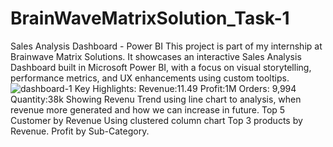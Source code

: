 # BrainWaveMatrixSolution_Task-1
Sales Analysis Dashboard - Power BI  This project is part of my internship at Brainwave Matrix Solutions. It showcases an interactive Sales Analysis Dashboard built in Microsoft Power BI, with a focus on visual storytelling, performance metrics, and UX enhancements using custom tooltips.
![dashboard-1](https://github.com/user-attachments/assets/c542efef-335a-4c47-a7b1-81206d31af02)
Key Highlights:
Revenue:11.49
Profit:1M
Orders: 9,994
Quantity:38k
Showing Revenu Trend using line chart to analysis, when revenue more generated and how we can increase in future.
Top 5 Customer by Revenue Using clustered column chart
Top 3 products by Revenue.
Profit by Sub-Category.

